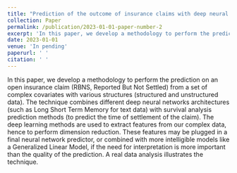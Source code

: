 ```yaml
---
title: "Prediction of the outcome of insurance claims with deep neural networks "
collection: Paper
permalink: /publication/2023-01-01-paper-number-2
excerpt: 'In this paper, we develop a methodology to perform the prediction on an open insurance claim (RBNS, Reported But Not Settled) from a set of complex covariates with various structures (structured and unstructured data). The technique combines different deep neural networks architectures (such as Long Short Term Memory for text data) with survival analysis prediction methods (to predict the time of settlement of the claim). The deep learning methods are used to extract features from our complex data, hence to perform dimension reduction. These features may be plugged in a final neural network predictor, or combined with more intelligible models like a Generalized Linear Model, if the need for interpretation is more important than the quality of the prediction. A real data analysis illustrates the technique.'
date: 2023-01-01
venue: 'In pending'
paperurl: ' '
citation: ' '
---
```

In this paper, we develop a methodology to perform the prediction on an open insurance claim (RBNS, Reported But Not Settled) from a set of complex covariates with various structures (structured and unstructured data). The technique combines different deep neural networks architectures (such as Long Short Term Memory for text data) with survival analysis prediction methods (to predict the time of settlement of the claim). The deep learning methods are used to extract features from our complex data, hence to perform dimension reduction. These features may be plugged in a final neural network predictor, or combined with more intelligible models like a Generalized Linear Model, if the need for interpretation is more important than the quality of the prediction. A real data analysis illustrates the technique.